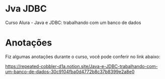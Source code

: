 # Jva JDBC
Curso Alura - Java e JDBC: trabalhando com um banco de dados

# Anotações
Fiz algumas anotações durante o curso, você pode conferir no link abaixo:

https://repeated-cobbler-d1a.notion.site/Java-e-JDBC-trabalhando-com-um-banco-de-dados-30c9104fba0d4772b8c37b8399e2a8e0
